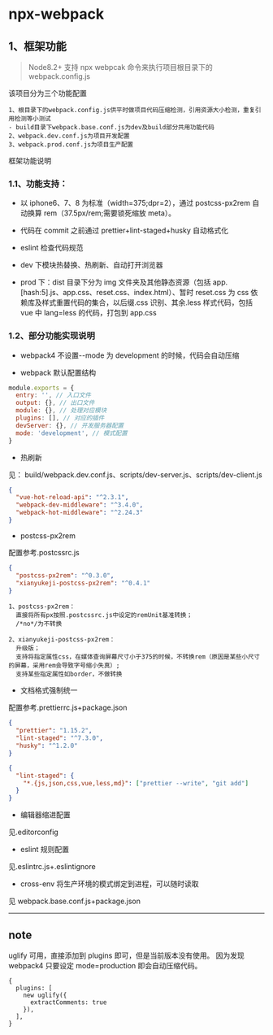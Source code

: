 # npx-webpack

## 1、框架功能

> Node8.2+ 支持 npx webpcak 命令来执行项目根目录下的 webpack.config.js

该项目分为三个功能配置

```text
1、根目录下的webpack.config.js供平时做项目代码压缩检测，引用资源大小检测，重复引用检测等小测试
- build目录下webpack.base.conf.js为dev及build部分共用功能代码
2、webpack.dev.conf.js为项目开发配置
3、webpack.prod.conf.js为项目生产配置
```

框架功能说明

### 1.1、功能支持：

- 以 iphone6、7、8 为标准（width=375;dpr=2），通过 postcss-px2rem 自动换算 rem（37.5px/rem;需要锁死缩放 meta）。

- 代码在 commit 之前通过 prettier+lint-staged+husky 自动格式化

- eslint 检查代码规范

- dev 下模块热替换、热刷新、自动打开浏览器

- prod 下：dist 目录下分为 img 文件夹及其他静态资源（包括 app.[hash:5].js、app.css、reset.css、index.html）、暂时 reset.css 为 css 依赖库及样式重置代码的集合，以后缀.css 识别、其余.less 样式代码，包括 vue 中 lang=less 的代码，打包到 app.css

### 1.2、部分功能实现说明

- webpack4 不设置--mode 为 development 的时候，代码会自动压缩

- webpack 默认配置结构

```javascript
module.exports = {
  entry: '', // 入口文件
  output: {}, // 出口文件
  module: {}, // 处理对应模块
  plugins: [], // 对应的插件
  devServer: {}, // 开发服务器配置
  mode: 'development', // 模式配置
}
```

- 热刷新

见： build/webpack.dev.conf.js、scripts/dev-server.js、scripts/dev-client.js

```json
{
  "vue-hot-reload-api": "^2.3.1",
  "webpack-dev-middleware": "^3.4.0",
  "webpack-hot-middleware": "^2.24.3"
}
```

- postcss-px2rem

配置参考.postcssrc.js

```json
{
  "postcss-px2rem": "^0.3.0",
  "xianyukeji-postcss-px2rem": "^0.4.1"
}
```

```text
1、postcss-px2rem：
  直接将所有px按照.postcssrc.js中设定的remUnit基准转换；
  /*no*/为不转换

2、xianyukeji-postcss-px2rem：
  升级版；
  支持将指定属性css，在媒体查询屏幕尺寸小于375的时候，不转换rem（原因是某些小尺寸的屏幕，采用rem会导致字号缩小失真）;
  支持某些指定属性如border，不做转换
```

- 文档格式强制统一

配置参考.prettierrc.js+package.json

```json
{
  "prettier": "1.15.2",
  "lint-staged": "^7.3.0",
  "husky": "^1.2.0"
}
```

```json
{
  "lint-staged": {
    "*.{js,json,css,vue,less,md}": ["prettier --write", "git add"]
  }
}
```

- 编辑器缩进配置

见.editorconfig

- eslint 规则配置

见.eslintrc.js+.eslintignore

- cross-env 将生产环境的模式绑定到进程，可以随时读取

见 webpack.base.conf.js+package.json

---

## note

uglify 可用，直接添加到 plugins 即可，但是当前版本没有使用。
因为发现 webpack4 只要设定 mode=production 即会自动压缩代码。

```text
{
  plugins: [
    new uglify({
      extractComments: true
    }),
  ],
}
```
